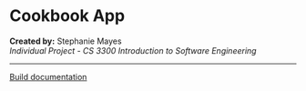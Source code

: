 # Cookbook App
**Created by:** Stephanie Mayes  
*Individual Project - CS 3300 Introduction to Software Engineering*  

***

[Build documentation](cookbookApp_Documentation.docx)
